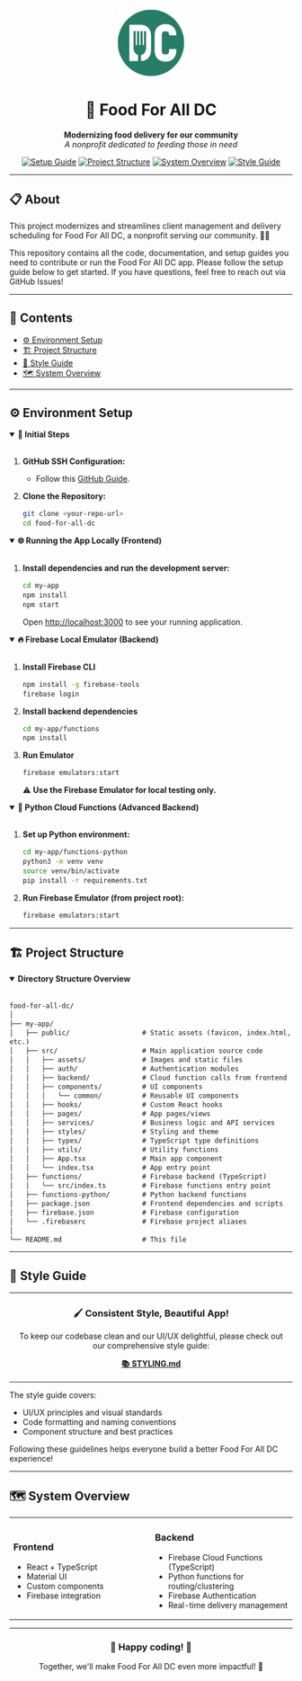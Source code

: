 <div align="center">
  <img src="my-app/src/assets/food-for-all-dc-logo.jpg" alt="Food For All DC logo" title="Food For All DC" height="120" />
  
  # 🥗 Food For All DC
  
  <p>
    <b>Modernizing food delivery for our community</b><br>
    <i>A nonprofit dedicated to feeding those in need</i>
  </p>

  <p>
    <a href="#environment-setup"><img src="https://img.shields.io/badge/Setup-Guide-257E68" alt="Setup Guide"></a>
    <a href="#project-structure"><img src="https://img.shields.io/badge/Project-Structure-257E68" alt="Project Structure"></a>
    <a href="#system-overview"><img src="https://img.shields.io/badge/System-Overview-257E68" alt="System Overview"></a>
    <a href="my-app/STYLING.md"><img src="https://img.shields.io/badge/Style-Guide-257E68" alt="Style Guide"></a>
  </p>
</div>

---

## 📋 About

This project modernizes and streamlines client management and delivery scheduling for Food For All DC, a nonprofit serving our community. 🚚🥕

This repository contains all the code, documentation, and setup guides you need to contribute or run the Food For All DC app. Please follow the setup guide below to get started. If you have questions, feel free to reach out via GitHub Issues!

---

## 📖 Contents

- [⚙️ Environment Setup](#%EF%B8%8F-environment-setup)
- [🏗️ Project Structure](#%EF%B8%8F-project-structure)
- [🎨 Style Guide](#-style-guide)
- [🗺️ System Overview](#%EF%B8%8F-system-overview)

---

## ⚙️ Environment Setup

<details open>
<summary><b>📂 Initial Steps</b></summary>
<br>

1. **GitHub SSH Configuration:**  
   - Follow this [GitHub Guide](https://docs.github.com/en/authentication/connecting-to-github-with-ssh).

2. **Clone the Repository:**
   ```bash
   git clone <your-repo-url>
   cd food-for-all-dc
   ```
</details>

<details open>
<summary><b>🌐 Running the App Locally (Frontend)</b></summary>
<br>

1. **Install dependencies and run the development server:**
   ```bash
   cd my-app
   npm install
   npm start
   ```
   Open [http://localhost:3000](http://localhost:3000) to see your running application.
</details>

<details open>
<summary><b>🔥 Firebase Local Emulator (Backend)</b></summary>
<br>

1. **Install Firebase CLI**
   ```bash
   npm install -g firebase-tools
   firebase login
   ```

2. **Install backend dependencies**
   ```bash
   cd my-app/functions
   npm install
   ```

3. **Run Emulator**
   ```bash
   firebase emulators:start
   ```

   ⚠️ **Use the Firebase Emulator for local testing only.**
</details>

<details open>
<summary><b>🐍 Python Cloud Functions (Advanced Backend)</b></summary>
<br>

1. **Set up Python environment:**
   ```bash
   cd my-app/functions-python
   python3 -m venv venv
   source venv/bin/activate
   pip install -r requirements.txt
   ```

2. **Run Firebase Emulator (from project root):**
   ```bash
   firebase emulators:start
   ```
</details>

---

## 🏗️ Project Structure

<details open>
<summary><b>Directory Structure Overview</b></summary>
<br>

```
food-for-all-dc/
│
├── my-app/
│   ├── public/                  # Static assets (favicon, index.html, etc.)
│   ├── src/                     # Main application source code
│   │   ├── assets/              # Images and static files
│   │   ├── auth/                # Authentication modules
│   │   ├── backend/             # Cloud function calls from frontend
│   │   ├── components/          # UI components
│   │   │   └── common/          # Reusable UI components
│   │   ├── hooks/               # Custom React hooks
│   │   ├── pages/               # App pages/views
│   │   ├── services/            # Business logic and API services
│   │   ├── styles/              # Styling and theme
│   │   ├── types/               # TypeScript type definitions
│   │   ├── utils/               # Utility functions
│   │   ├── App.tsx              # Main app component
│   │   └── index.tsx            # App entry point
│   ├── functions/               # Firebase backend (TypeScript)
│   │   └── src/index.ts         # Firebase functions entry point
│   ├── functions-python/        # Python backend functions
│   ├── package.json             # Frontend dependencies and scripts
│   ├── firebase.json            # Firebase configuration
│   └── .firebaserc              # Firebase project aliases
│
└── README.md                    # This file
```
</details>

---

## 🎨 Style Guide

<div align="center">
  <table>
    <tr>
      <td align="center">
        <h3>🖌️ Consistent Style, Beautiful App!</h3>
        <p>To keep our codebase clean and our UI/UX delightful, please check out our comprehensive style guide:</p>
        <p><a href="my-app/STYLING.md"><b>📚 STYLING.md</b></a></p>
      </td>
    </tr>
  </table>
</div>

The style guide covers:
- UI/UX principles and visual standards
- Code formatting and naming conventions
- Component structure and best practices

Following these guidelines helps everyone build a better Food For All DC experience!

---

## 🗺️ System Overview

<table>
  <tr>
    <td width="50%">
      <h3>Frontend</h3>
      <ul>
        <li>React + TypeScript</li>
        <li>Material UI</li>
        <li>Custom components</li>
        <li>Firebase integration</li>
      </ul>
    </td>
    <td width="50%">
      <h3>Backend</h3>
      <ul>
        <li>Firebase Cloud Functions (TypeScript)</li>
        <li>Python functions for routing/clustering</li>
        <li>Firebase Authentication</li>
        <li>Real-time delivery management</li>
      </ul>
    </td>
  </tr>
</table>

---

<div align="center">
  <h3>🎉 Happy coding! 🎉</h3>
  <p>Together, we'll make Food For All DC even more impactful! 🥗</p>
</div>
